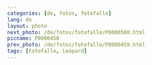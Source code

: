 ```yaml
---
categories: [de, fotos, fotofalle]
lang: de
layout: photo
next_photo: /de/fotos/fotofalle/P0000500.html
picname: P0000458
prev_photo: /de/fotos/fotofalle/P0000459.html
tags: [Fotofalle, Leopard]
---
```

